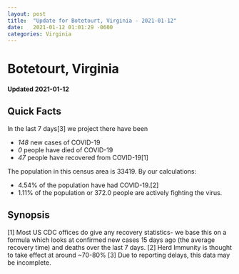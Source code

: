 ```yaml
---
layout: post
title:  "Update for Botetourt, Virginia - 2021-01-12"
date:   2021-01-12 01:01:29 -0600
categories: Virginia
---
```


# Botetourt, Virginia
#### Updated 2021-01-12

## Quick Facts

In the last 7 days[3] we project there have been
- *148* new cases of COVID-19
- *0* people have died of COVID-19
- *47* people have recovered from COVID-19[1]

The population in this census area is 33419. By our calculations:
- 4.54% of the population have had COVID-19.[2]
- 1.11% of the population or 372.0 people are actively fighting the virus.

## Synopsis




[1] Most US CDC offices do give any recovery statistics- we base this on a formula which looks at confirmed new cases
15 days ago (the average recovery time) and deaths over the last 7 days.
[2] Herd Immunity is thought to take effect at around ~70-80%
[3] Due to reporting delays, this data may be incomplete. 
    